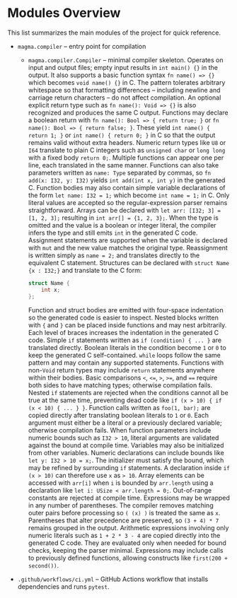 # Modules Overview

This list summarizes the main modules of the project for quick reference.

- `magma.compiler` – entry point for compilation
  - `magma.compiler.Compiler` – minimal compiler skeleton. Operates on input and
    output files; empty input results in `int main() {}` in the output. It also
    supports a basic function syntax `fn name() => {}` which becomes
    `void name() {}` in C. The pattern tolerates arbitrary whitespace so that
    formatting differences – including newline and carriage return characters – do
    not affect compilation. An optional explicit
    return type such as `fn name(): Void => {}` is also recognized and produces
    the same C output. Functions may declare a boolean return with
    `fn name(): Bool => { return true; }` or `fn name(): Bool => { return false; }`.
    These yield `int name() { return 1; }` or `int name() { return 0; }` in C so
    that the output remains valid without extra headers. Numeric return types
    like `U8` or `I64` translate to plain C integers such as `unsigned char` or
    `long long` with a fixed body `return 0;`. Multiple functions can appear one
    per line, each translated in the same manner. Functions can also take
    parameters written as `name: Type` separated by commas, so
    `fn add(x: I32, y: I32)` yields `int add(int x, int y)` in the generated C.
    Function bodies may also contain simple variable declarations of the form
    `let name: I32 = 1;` which become `int name = 1;` in C. Only literal values
    are accepted so the regular-expression parser remains straightforward.
    Arrays can be declared with `let arr: [I32; 3] = [1, 2, 3];` resulting in
    `int arr[] = {1, 2, 3};`.
    When the type is omitted and the value is a boolean or integer literal, the
    compiler infers the type and still emits `int` in the generated C code.
    Assignment statements are supported when the variable is declared with
    `mut` and the new value matches the original type.  Reassignment is written
    simply as `name = 2;` and translates directly to the equivalent C statement.
    Structures can be declared with `struct Name {x : I32;}` and translate to
    the C form:
    
    ```c
    struct Name {
        int x;
    };
    ```
    Function and struct bodies are emitted with four-space indentation so the
    generated code is easier to inspect.
    Nested blocks written with `{` and `}` can be placed inside functions and
    may nest arbitrarily. Each level of braces increases the indentation in the
    generated C code.
    Simple `if` statements written as `if (condition) { ... }` are translated
    directly. Boolean literals in the condition become `1` or `0` to keep the
    generated C self-contained.
    `while` loops follow the same pattern and may contain any supported
    statements. Functions with non-`Void` return types may include `return`
    statements anywhere within their bodies.
    Basic comparisons `<`, `<=`, `>`, `>=`, and `==` require both sides to have
    matching types; otherwise compilation fails. Nested `if` statements are
    rejected when the conditions cannot all be true at the same time, preventing
    dead code like `if (x > 10) { if (x < 10) { ... } }`.
    Function calls written as `foo(1, bar);` are copied directly after
    translating boolean literals to `1` or `0`. Each argument must either be a
    literal or a previously declared variable; otherwise compilation fails. When
    function parameters include numeric bounds such as `I32 > 10`, literal
    arguments are validated against the bound at compile time.
    Variables may also be initialized from other variables. Numeric
    declarations can include bounds like `let y: I32 > 10 = x;`. The initializer
    must satisfy the bound, which may be refined by surrounding `if` statements.
    A declaration inside `if (x > 10)` can therefore use `x` as `> 10`.
    Array elements can be accessed with `arr[i]` when `i` is bounded by
    `arr.length` using a declaration like `let i: USize < arr.length = 0;`.
    Out-of-range constants are rejected at compile time.
    Expressions may be wrapped in any number of parentheses. The compiler
    removes matching outer pairs before processing so `( (x) )` is treated the
    same as `x`. Parentheses that alter precedence are preserved, so `(3 + 4) * 7`
    remains grouped in the output. Arithmetic expressions involving only numeric
    literals such as `1 + 2 * 3 - 4` are copied directly into the generated C
    code. They are evaluated only when needed for bound checks, keeping the
    parser minimal. Expressions may include calls to previously defined
    functions, allowing constructs like `first(200 + second())`.

- `.github/workflows/ci.yml` – GitHub Actions workflow that installs dependencies and runs `pytest`.
